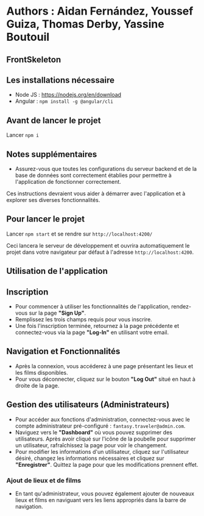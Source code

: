 # Authors : Aidan Fernández, Youssef Guiza, Thomas Derby, Yassine Boutouil

## FrontSkeleton

## Les installations nécessaire
- Node JS : https://nodejs.org/en/download
- Angular : `npm install -g @angular/cli`

## Avant de lancer le projet

Lancer `npm i`

## Notes supplémentaires
- Assurez-vous que toutes les configurations du serveur backend et de la base de données sont correctement établies pour permettre à l'application de fonctionner correctement.

Ces instructions devraient vous aider à démarrer avec l'application et à explorer ses diverses fonctionnalités.

## Pour lancer le projet

Lancer `npm start` et se rendre sur `http://localhost:4200/`


Ceci lancera le serveur de développement et ouvrira automatiquement le projet dans votre navigateur par défaut à l'adresse `http://localhost:4200`.

## Utilisation de l'application

## Inscription
- Pour commencer à utiliser les fonctionnalités de l'application, rendez-vous sur la page **"Sign Up"**.
- Remplissez les trois champs requis pour vous inscrire.
- Une fois l'inscription terminée, retournez à la page précédente et connectez-vous via la page **"Log-In"** en utilisant votre email.

## Navigation et Fonctionnalités
- Après la connexion, vous accéderez à une page présentant les lieux et les films disponibles.
- Pour vous déconnecter, cliquez sur le bouton **"Log Out"** situé en haut à droite de la page.

## Gestion des utilisateurs (Administrateurs)
- Pour accéder aux fonctions d'administration, connectez-vous avec le compte administrateur pré-configuré : `fantasy.traveler@admin.com`.
- Naviguez vers le **"Dashboard"** où vous pouvez supprimer des utilisateurs. Après avoir cliqué sur l'icône de la poubelle pour supprimer un utilisateur, rafraîchissez la page pour voir le changement.
- Pour modifier les informations d'un utilisateur, cliquez sur l'utilisateur désiré, changez les informations nécessaires et cliquez sur **"Enregistrer"**. Quittez la page pour que les modifications prennent effet.

### Ajout de lieux et de films
- En tant qu'administrateur, vous pouvez également ajouter de nouveaux lieux et films en naviguant vers les liens appropriés dans la barre de navigation.


